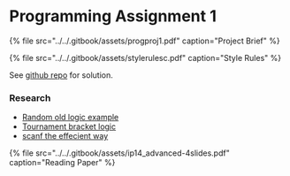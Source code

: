 # Programming Assignment 1

{% file src="../../.gitbook/assets/progproj1.pdf" caption="Project Brief" %}

{% file src="../../.gitbook/assets/stylerulesc.pdf" caption="Style Rules" %}

See [github repo](https://github.com/AdnanTech/UniversityOfSussex/tree/master/FoundationProgramming/ProgrammingAssignmentOne) for solution.

### Research

* [Random old logic example](https://cboard.cprogramming.com/cplusplus-programming/108295-table-tennis-scoring-system.html)
* [Tournament bracket logic](https://stackoverflow.com/questions/6071563/algorithms-for-tournament-brackets-ncaa-etc)
* [scanf the effecient way](https://stackoverflow.com/questions/30065675/what-does-scanf-nc-mean)

{% file src="../../.gitbook/assets/ip14\_advanced-4slides.pdf" caption="Reading Paper" %}

